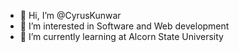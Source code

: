 - 👋 Hi, I’m @CyrusKunwar
- 👀 I’m interested in Software and Web development
- 🌱 I’m currently learning at Alcorn State University

<!---
CyrusKunwar/CyrusKunwar is a ✨ special ✨ repository because its `README.md` (this file) appears on your GitHub profile.
You can click the Preview link to take a look at your changes.
--->

